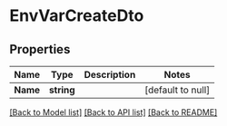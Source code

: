 # EnvVarCreateDto

## Properties
Name | Type | Description | Notes
------------ | ------------- | ------------- | -------------
**Name** | **string** |  | [default to null]

[[Back to Model list]](../README.md#documentation-for-models) [[Back to API list]](../README.md#documentation-for-api-endpoints) [[Back to README]](../README.md)

